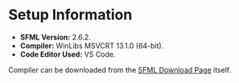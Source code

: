 # Setup Information

- **SFML Version:** 2.6.2.
- **Compiler:** WinLibs MSVCRT 13.1.0 (64-bit).
- **Code Editor Used:** VS Code.

Compiler can be downloaded from the [SFML Download Page](https://www.sfml-dev.org/download/sfml/2.6.2/) itself.
